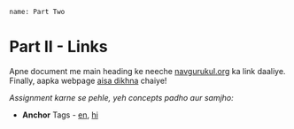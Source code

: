 ```ngMeta
name: Part Two
```

# Part II - Links

Apne document me main heading ke neeche [navgurukul.org](http://www.navgurukul.org/) ka link daaliye. Finally, aapka webpage [aisa dikhna](https://docs.google.com/document/d/12AMjSeLPN9SE80PFkWKMYruhl-bo5p95JM158RLJXX0/edit#heading=h.1mbhds6yyb2z) chaiye!

_Assignment karne se pehle, yeh concepts padho aur samjho:_

-  **Anchor** Tags - [en](http://www.html-5-tutorial.com/a-tag.htm), [hi](https://docs.google.com/document/d/1eYFUg9QoZHRz6Ofo_tYUc2)
